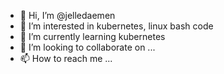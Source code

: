 - 👋 Hi, I’m @jelledaemen
- 👀 I’m interested in kubernetes, linux bash code 
- 🌱 I’m currently learning kubernetes
- 💞️ I’m looking to collaborate on ...
- 📫 How to reach me ...

<!---
jelledaemen/jelledaemen is a ✨ special ✨ repository because its `README.md` (this file) appears on your GitHub profile.
You can click the Preview link to take a look at your changes.
--->
